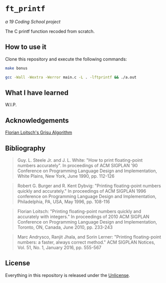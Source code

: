 # ```ft_printf```
*a 19 Coding School project*

The C printf function recoded from scratch.

## How to use it

Clone this repository and execute the following commands:
```bash
make bonus
```
```bash
gcc -Wall -Wextra -Werror main.c -L . -lftprintf && ./a.out
```

## What I have learned

W.I.P.

## Acknowledgements

[Florian Loitsch's Grisu Algorithm](https://florian.loitsch.com/publications)

## Bibliography

> Guy. L. Steele Jr. and J. L. White: "How to print floating-point numbers accurately". In proceedings of ACM SIGPLAN '90 Conference on Programming Language Design and Implementation, White Plains, New York, June 1990, pp. 112-126

> Robert G. Burger and R. Kent Dybvig: "Printing floating-point numbers quickly and accurately." In proceedings of ACM SIGPLAN 1996 conference on Programming Language Design and Implementation, Philadelphia, PA, USA, May 1996, pp. 108-116

> Florian Loitsch: "Printing floating-point numbers quickly and accurately with integers." In proceedings of 2010 ACM SIGPLAN Conference on Programming Language Design and Implementation, Toronto, ON, Canada, June 2010, pp. 233-243

> Marc Andrysco, Ranjit Jhala, and Sorin Lerner: "Printing floating-point numbers: a faster, always correct method." ACM SIGPLAN Notices, Vol. 51, No. 1, January 2016, pp. 555-567 

## License

Everything in this repository is released under the [Unlicense](https://github.com/maxdesalle/42/blob/main/LICENSE).

